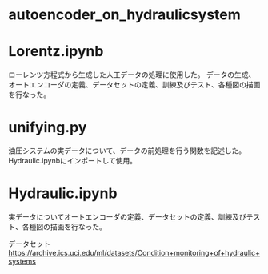 # autoencoder_on_hydraulicsystem

# Lorentz.ipynb
ローレンツ方程式から生成した人工データの処理に使用した。
データの生成、オートエンコーダの定義、データセットの定義、訓練及びテスト、各種図の描画を行なった。

# unifying.py
油圧システムの実データについて、データの前処理を行う関数を記述した。
Hydraulic.ipynbにインポートして使用。

# Hydraulic.ipynb
実データについてオートエンコーダの定義、データセットの定義、訓練及びテスト、各種図の描画を行なった。

データセット
https://archive.ics.uci.edu/ml/datasets/Condition+monitoring+of+hydraulic+systems

